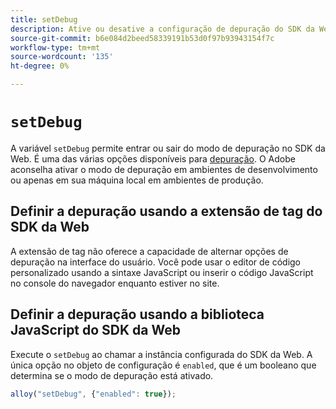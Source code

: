 ```yaml
---
title: setDebug
description: Ative ou desative a configuração de depuração do SDK da Web.
source-git-commit: b6e084d2beed58339191b53d0f97b93943154f7c
workflow-type: tm+mt
source-wordcount: '135'
ht-degree: 0%

---
```


# `setDebug`

A variável `setDebug` permite entrar ou sair do modo de depuração no SDK da Web. É uma das várias opções disponíveis para [depuração](../use-cases/debugging.md). O Adobe aconselha ativar o modo de depuração em ambientes de desenvolvimento ou apenas em sua máquina local em ambientes de produção.

## Definir a depuração usando a extensão de tag do SDK da Web

A extensão de tag não oferece a capacidade de alternar opções de depuração na interface do usuário. Você pode usar o editor de código personalizado usando a sintaxe JavaScript ou inserir o código JavaScript no console do navegador enquanto estiver no site.

## Definir a depuração usando a biblioteca JavaScript do SDK da Web

Execute o `setDebug` ao chamar a instância configurada do SDK da Web. A única opção no objeto de configuração é `enabled`, que é um booleano que determina se o modo de depuração está ativado.

```js
alloy("setDebug", {"enabled": true});
```
